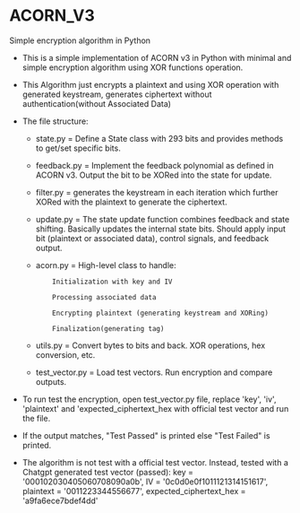 # ACORN_V3
Simple encryption algorithm in Python

- This is a simple implementation of ACORN v3 in Python with minimal and simple encryption algorithm using XOR functions 
  operation.

- This Algorithm just encrypts a plaintext and using XOR operation with generated keystream, generates ciphertext without 
  authentication(without Associated Data)

- The file structure:

	* state.py = Define a State class with 293 bits and provides methods to get/set specific bits. 

	* feedback.py = Implement the feedback polynomial as defined in ACORN v3. Output the bit to be XORed into the state for                       update.

	* filter.py = generates the keystream in each iteration which further XORed with the plaintext to generate 
		            the ciphertext.

	* update.py = The state update function combines feedback and state shifting. Basically updates the internal state bits. 
                Should apply input bit (plaintext or associated data), control signals, and feedback output.

	* acorn.py = High-level class to handle:

			  Initialization with key and IV

			  Processing associated data

			  Encrypting plaintext (generating keystream and XORing)

			  Finalization(generating tag)

	* utils.py = Convert bytes to bits and back. XOR operations, hex conversion, etc.
	
	* test_vector.py = Load test vectors. Run encryption and compare outputs.

- To run test the encryption, open test_vector.py file, replace 'key', 'iv', 'plaintext' and 'expected_ciphertext_hex with 
  official test vector and run the file.

- If the output matches, "Test Passed" is printed else "Test Failed" is printed.

- The algorithm is not test with a official test vector. Instead, tested with a Chatgpt generated test vector (passed): 
		key = '000102030405060708090a0b',
		IV = '0c0d0e0f1011121314151617',
		plaintext = '0011223344556677',
		expected_ciphertext_hex = 'a9fa6ece7bdef4dd'

